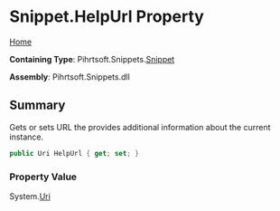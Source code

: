<a name="_top"></a>

# Snippet\.HelpUrl Property

[Home](../../../../README.md#_top)

**Containing Type**: Pihrtsoft\.Snippets\.[Snippet](../README.md#_top)

**Assembly**: Pihrtsoft\.Snippets\.dll

## Summary

Gets or sets URL the provides additional information about the current instance\.

```csharp
public Uri HelpUrl { get; set; }
```

### Property Value

System\.[Uri](https://docs.microsoft.com/en-us/dotnet/api/system.uri)

